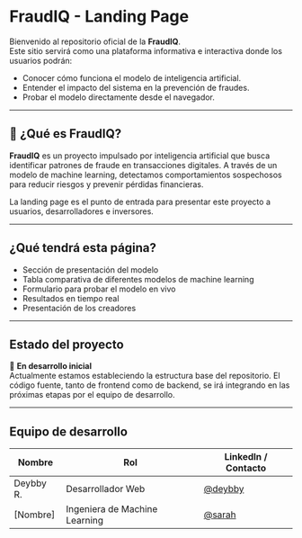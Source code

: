 # FraudIQ - Landing Page

Bienvenido al repositorio oficial de la **FraudIQ**.  
Este sitio servirá como una plataforma informativa e interactiva donde los usuarios podrán:

- Conocer cómo funciona el modelo de inteligencia artificial.
- Entender el impacto del sistema en la prevención de fraudes.
- Probar el modelo directamente desde el navegador.

---

## 🚀 ¿Qué es FraudIQ?

**FraudIQ** es un proyecto impulsado por inteligencia artificial que busca identificar patrones de fraude en transacciones digitales. A través de un modelo de machine learning, detectamos comportamientos sospechosos para reducir riesgos y prevenir pérdidas financieras.

La landing page es el punto de entrada para presentar este proyecto a usuarios, desarrolladores e inversores.

---

## ¿Qué tendrá esta página?

- Sección de presentación del modelo  
- Tabla comparativa de diferentes modelos de machine learning 
- Formulario para probar el modelo en vivo  
- Resultados en tiempo real  
- Presentación de los creadores

---

## Estado del proyecto

🔧 **En desarrollo inicial**  
Actualmente estamos estableciendo la estructura base del repositorio. El código fuente, tanto de frontend como de backend, se irá integrando en las próximas etapas por el equipo de desarrollo.

---

## Equipo de desarrollo

| Nombre        | Rol                           | Linkedln / Contacto            |
|---------------|-------------------------------|-------------------------------|
| Deybby R.     | Desarrollador Web 		| [@deybby](https://www.linkedin.com/in/deybby-rosario/) |
| [Nombre]      | Ingeniera de Machine Learning | [@sarah](https://www.linkedin.com/in/sarah-v-pena/) |

